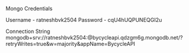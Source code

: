 Mongo Credentials

Username - ratneshbvk2504
Password - cqU4hUQPUNEQGI2u


Connection String
mongodb+srv://ratneshbvk2504:<password>@bycycleapi.qdzgm6g.mongodb.net/?retryWrites=true&w=majority&appName=BycycleAPI




